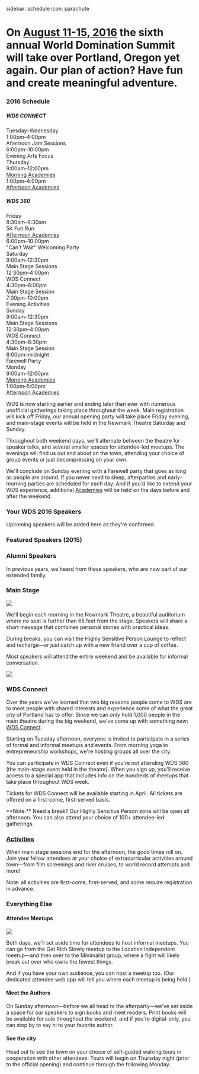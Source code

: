 sidebar: schedule
icon: parachute

# On [August 11-15, 2016](/register) the sixth annual World Domination Summit will take over Portland, Oregon yet again. Our plan of action? Have fun and create meaningful adventure.
<div class="main-schedule-box">
	<h3>2016 Schedule</h3>
	<h5>WDS CONNECT</h5>
	<div class="main-schedule-item">
		<div class="main-schedule-day">Tuesday–Wednesday</div>
		<div class="main-schedule-time">1:00pm–4:00pm</div>
		<div class="main-schedule-descr">Afternoon Jam Sessions</div>
		<div class="main-schedule-time">6:00pm–10:00pm</div>
		<div class="main-schedule-descr">Evening Arts Focus</a></div>
	</div>	<div class="main-schedule-item">
		<div class="main-schedule-day">Thursday</div>
		<div class="main-schedule-time">9:00am–12:00pm</div>
		<div class="main-schedule-descr"><a style="color: rgb(35,31,32) !important" href="/academies">Morning Academies</a></div>
		<div class="main-schedule-time">1:00pm–4:00pm</div>
		<div class="main-schedule-descr"><a style="color: rgb(35,31,32) !important" href="/academies">Afternoon Academies</a></div>
	</div>	
	<h5>WDS 360</h5>
	<div class="main-schedule-item">
		<div class="main-schedule-day">Friday</div>
		<div class="main-schedule-time">8:30am–9:30am</div>
		<div class="main-schedule-descr">5K Fun Run</div>
		<div class="main-schedule-descr"><a style="color: rgb(35,31,32) !important" href="/academies">Afternoon Academies</a></div>
		<div class="main-schedule-time">6:00pm–10:00pm</div>
		<div class="main-schedule-descr">"Can't Wait" Welcoming Party</div>
	</div>
	<div class="main-schedule-item">
		<div class="main-schedule-day">Saturday</div>
		<div class="main-schedule-time">9:00am–12:30pm</div>
		<div class="main-schedule-descr">Main Stage Sessions</div>
		<div class="main-schedule-time">12:30pm–4:00pm</div>
		<div class="main-schedule-descr">WDS Connect <br></div>
		<div class="main-schedule-time">4:30pm–6:00pm</div>
		<div class="main-schedule-descr">Main Stage Session</div>
		<div class="main-schedule-time">7:00pm–10:00pm</div>
		<div class="main-schedule-descr">Evening Activities</div>
	</div>
	<div class="main-schedule-item">
		<div class="main-schedule-day">Sunday</div>
		<div class="main-schedule-time">9:00am–12:30pm</div>
		<div class="main-schedule-descr">Main Stage Sessions</div>
		<div class="main-schedule-time">12:30pm–4:00pm</div>
		<div class="main-schedule-descr">WDS Connect</div>
		<div class="main-schedule-time">4:30pm–6:30pm</div>
		<div class="main-schedule-descr">Main Stage Session</div>
		<div class="main-schedule-time">8:00pm–midnight</div>
		<div class="main-schedule-descr">Farewell Party</div>
	</div>
	<div class="main-schedule-item">
		<div class="main-schedule-day">Monday</div>
		<div class="main-schedule-time">9:00am–12:00pm</div>
		<div class="main-schedule-descr"><a style="color: rgb(35,31,32) !important" href="/academies">Morning Academies</a></div>
		<div class="main-schedule-time">1:00pm–5:00pm</div>
		<div class="main-schedule-descr"><a style="color: rgb(35,31,32) !important" href="/academies">Afternoon Academies</a></div>
	</div>
</div>

<p class="intro">WDS is now starting earlier and ending later than ever with numerous unofficial gatherings taking place throughout the week. Main registration will kick off Friday, our annual opening party will take place Friday evening, and main-stage events will be held in the Newmark Theatre Saturday and Sunday.</p>

Throughout both weekend days, we'll alternate between the theatre for speaker talks, and several smaller spaces for attendee-led meetups. The evenings will find us out and about on the town, attending your choice of group events or just decompressing on your own.

We'll conclude on Sunday evening with a Farewell party that goes as long as people are around. If you never need to sleep, afterparties and early-morning parties are scheduled for each day. And if you'd like to extend your WDS experience, additional [Academies](/academies) will be held on the days before and after the weekend.

<div class="line-canvas"></div>

<a name="speakers"></a>

### Your WDS 2016 Speakers

Upcoming speakers will be added here as they're confirmed.

<div class="speaker_list" data-speaker-type="upcoming"></div>

<div class="line-canvas"></div>

### Featured Speakers (2015)

<div class="speaker_list" data-speaker-type="featured"></div>

<div class="line-canvas"></div>

<!-- ### Returning Speakers
These featured speakers from previous years will make a return visit.

<div class="speaker_list" data-speaker-type="returning"></div>


<div class="line-canvas"></div>
-->

### Alumni Speakers
In previous years, we heard from these speakers, who are now part of our extended family.

<div class="speaker_list" data-speaker-type="alumni"></div>

<div class="clear"></div>

<div class="line-canvas"></div>

### Main Stage

<a name="main-stage"></a>

<img src="/images/schedule/schedule-circle-1.png" id="schedule-circle-1"/>

We'll begin each morning in the Newmark Theatre, a beautiful auditorium where no seat is further than 65 feet from the stage. Speakers will share a short message that combines personal stories with practical ideas.

During breaks, you can visit the Highly Sensitive Person Lounge to reflect and recharge—or just catch up with a new friend over a cup of coffee.

Most speakers will attend the entire weekend and be available for informal conversation.

<div class="clear"></div>

<div class="line-canvas"></div>

<img src="/images/schedule/schedule-circle-2.png" id="schedule-circle-2"/>

<h3 class="color-green">WDS Connect</h3>

<a name="wds-connect"></a>

Over the years we've learned that two big reasons people come to WDS are to meet people with shared interests and experience some of what the great city of Portland has to offer. Since we can only hold 1,000 people in the main theatre during the big weekend, we've come up with something new: [WDS Connect](/connect). 

Starting on Tuesday afternoon, everyone is invited to participate in a series of formal and informal meetups and events. From morning yoga to entrepreneurship workshops, we're hosting groups all over the city. 

You can participate in WDS Connect even if you're not attending WDS 360 (the main-stage event held in the theatre). When you sign up, you'll receive access to a special app that includes info on the hundreds of meetups that take place throughout WDS week. 

Tickets for WDS Connect will be available starting in April. All tickets are offered on a first-come, first-served basis. 

<!-- Over the years we've learned that two big reasons people come to WDS is to meet people with shared interests and experience some of what the great city of Portland has to offer. Since the WDS weekend is already a jam-packed affair, we've created **The Portland Experience**, a festival celebrating what makes Portland so great.

We're commandeering a 3-block section of the downtown Park Blocks and taking the best of Portland and bringing it directly to you. Food? Check. Drink? Check? Music, crafts, exercise? Check, check, and check.

Just steps from the Schnitzer you'll be able to connect with friends based on shared interests, and experience a side of the city you might not have seen otherwise.

The path to world domination starts in Portland, so it's about time you got to know the city! -->

<p class="color-green">**Note:** Need a break? Our Highly Sensitive Person zone will be open all afternoon. You can also attend your choice of 100+ attendee-led gatherings.</p>

<div class="line-canvas"></div>

### [Activities](/activities)

When main stage sessions end for the afternoon, the good times roll on. Join your fellow attendees at your choice of extracurricular activities around town—from film screenings and river cruises, to world record attempts and more!

<p class="color-blue">Note: all activities are first-come, first-served, and some require registration in advance.</p>


<div class="line-canvas"></div>

<h3 class="color-orange">Everything Else</h3>

<a name="everything-else"></a>

<h4 class="color-orange">Attendee Meetups</h3>
<img src="/images/schedule/schedule-circle-3.png" id="schedule-circle-3"/>
<p></p>
<p>Both days, we'll set aside time for attendees to host informal meetups. You can go from the Get Rich Slowly meetup to the Location Independent meetup—and then over to the Minimalist group, where a fight will likely break out over who owns the fewest things.</p>
<p>And if you have your own audience, you can host a meetup too. (Our dedicated attendee web app will tell you where each meetup is being held.)</p>

<div class="half-col">
	<h4 class="color-orange">Meet the Authors</h3>
	<p></p>
	<p>On Sunday afternoon—before we all head to the afterparty—we've set aside a space for our speakers to sign books and meet readers. Print books will be available for sale throughout the weekend, and if you're digital-only, you can stop by to say hi to your favorite author.
	</p>
</div>
<div class="half-col">
	<h4 class="color-orange">See the city</h3>
	<p></p>
	<p>Head out to see the town on your choice of self-guided walking tours in cooperation with other attendees. Tours will begin on Thursday night (prior to the official opening) and continue through the following Monday.
	</p>
</div>

<div class="clear"></div>

